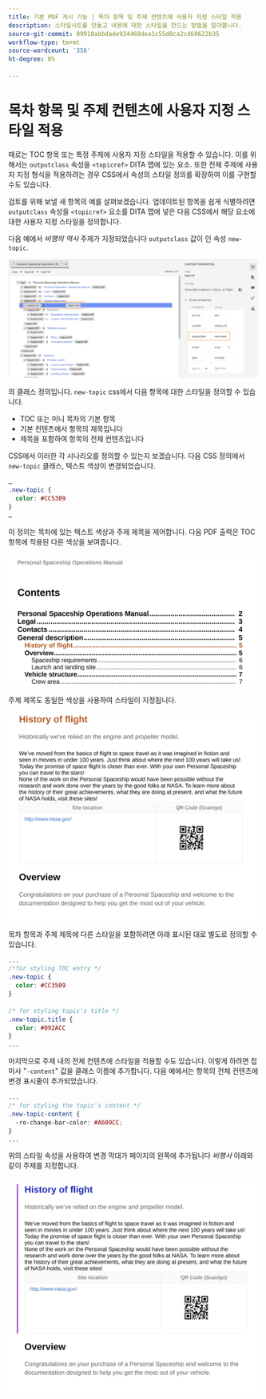 ```yaml
---
title: 기본 PDF 게시 기능 | 목차 항목 및 주제 컨텐츠에 사용자 지정 스타일 적용
description: 스타일시트를 만들고 내용에 대한 스타일을 만드는 방법을 알아봅니다.
source-git-commit: 09918abbdade934468dea1c55d0ca2cd60622b35
workflow-type: tm+mt
source-wordcount: '356'
ht-degree: 0%

---
```



# 목차 항목 및 주제 컨텐츠에 사용자 지정 스타일 적용

때로는 TOC 항목 또는 특정 주제에 사용자 지정 스타일을 적용할 수 있습니다. 이를 위해서는 `outputclass` 속성을 `<topicref>` DITA 맵에 있는 요소. 또한 전체 주제에 사용자 지정 형식을 적용하려는 경우 CSS에서 속성의 스타일 정의를 확장하여 이를 구현할 수도 있습니다.

검토를 위해 보낼 새 항목의 예를 살펴보겠습니다. 업데이트된 항목을 쉽게 식별하려면 `outputclass` 속성을 `<topicref>` 요소를 DITA 맵에 넣은 다음 CSS에서 해당 요소에 대한 사용자 지정 스타일을 정의합니다.

다음 예에서 *비행의 역사* 주제가 지정되었습니다 `outputclass` 값이 인 속성 `new-topic`.

<img src="./assets/new-topic-attribute-in-map.png" width="500">

의 클래스 정의입니다. `new-topic` css에서 다음 항목에 대한 스타일을 정의할 수 있습니다.
* TOC 또는 미니 목차의 기본 항목
* 기본 컨텐츠에서 항목의 제목입니다
* 제목을 포함하여 항목의 전체 컨텐츠입니다

CSS에서 이러한 각 시나리오를 정의할 수 있는지 보겠습니다. 다음 CSS 정의에서 `new-topic` 클래스, 텍스트 색상이 변경되었습니다.

```css
…
.new-topic {
  color: #CC5309
}
…
```

이 정의는 목차에 있는 텍스트 색상과 주제 제목을 제어합니다. 다음 PDF 출력은 TOC 항목에 적용된 다른 색상을 보여줍니다.

<img src="./assets/pdf-output-toc-entry.jpg" width="500">

주제 제목도 동일한 색상을 사용하여 스타일이 지정됩니다.

<img src="./assets/pdf-output-topic-title.jpg" width="500">

목차 항목과 주제 제목에 다른 스타일을 포함하려면 아래 표시된 대로 별도로 정의할 수 있습니다.

```css
...
/*for styling TOC entry */
.new-topic {
  color: #CC3509
}

/* for styling topic's title */
.new-topic.title {
  color: #092ACC
}
...
```

마지막으로 주제 내의 전체 컨텐츠에 스타일을 적용할 수도 있습니다. 이렇게 하려면 접미사 &quot;`-content`&quot; 값을 클래스 이름에 추가합니다. 다음 예에서는 항목의 전체 컨텐츠에 변경 표시줄이 추가되었습니다.

```css
...
/* for styling the topic's content */
.new-topic-content {
  -ro-change-bar-color: #A609CC;
}
...
```

위의 스타일 속성을 사용하여 변경 막대가 페이지의 왼쪽에 추가됩니다 *비행사* 아래와 같이 주제를 지정합니다.

<img src="./assets/pdf-output-topic-content.jpg" width="500">



